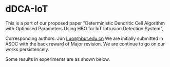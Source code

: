 # dDCA-IoT

This is a part of our proposed paper "Deterministic Dendritic Cell Algorithm with Optimised Parameters Using HBO for IoT Intrusion Detection System",

Corresponding authors: Jun Luo@hbut.edu.cn
We are initially submitted in ASOC with the back reward of Major revision.
We are continue to go on our works persistencely.

Some results in experiments are as shown below.

